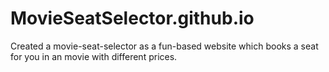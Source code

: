 # MovieSeatSelector.github.io
Created a movie-seat-selector as a fun-based website which books a seat for you in an movie with different prices.
